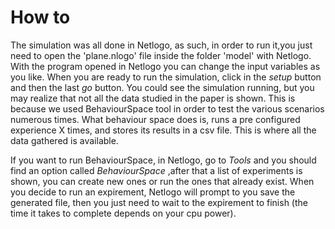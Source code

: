 # How to

The simulation was all done in Netlogo, as such, in order to run it,you just need to open the 'plane.nlogo' file inside the folder 'model' with Netlogo. With the program opened in Netlogo you can change the input variables as you like. When you are ready to run the simulation, click in the _setup_ button and then the last _go_ button. You could see the simulation running, but you may realize that not all the data studied in the paper is shown. This is because we used BehaviourSpace tool in order to test the various scenarios numerous times. What behaviour space does is, runs a pre configured experience X times, and stores its results in a csv file. This is where all the data gathered is available.

If you want to run BehaviourSpace, in Netlogo, go to _Tools_ and you should find an option called _BehaviourSpace_ ,after that a list of experiments is shown, you can create new ones or run the ones that already exist. When you decide to run an expirement, Netlogo will prompt to you save the generated file, then you just need to wait to the expirement to finish (the time it takes to complete depends on your cpu power).
